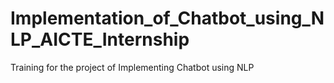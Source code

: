 # Implementation_of_Chatbot_using_NLP_AICTE_Internship
Training for the project of Implementing Chatbot using NLP
